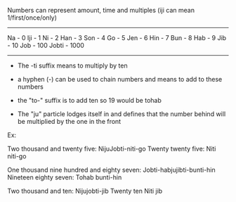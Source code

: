 Numbers can represent amount, time and multiples (iji can mean 1/first/once/only)
****
Na - 0
Iji - 1
Ni - 2
Han - 3
Son - 4
Go - 5
Jen - 6
Hin - 7
Bun - 8
Hab - 9
Jib - 10
Job - 100
Jobti - 1000
****
- The -ti suffix means to multiply by ten

- a hyphen (-) can be used to chain numbers and means to add to these numbers

- the "to-" suffix is to add ten so 19 would be tohab

- The "ju" particle lodges itself in and defines that the number behind will be multiplied by the one in the front

Ex:

Two thousand and twenty five:
NijuJobti-niti-go
Twenty twenty five:
Niti niti-go

One thousand nine hundred and eighty seven:
Jobti-habjujibti-bunti-hin
Nineteen eighty seven:
Tohab bunti-hin

Two thousand and ten:
Nijujobti-jib
Twenty ten
Niti jib